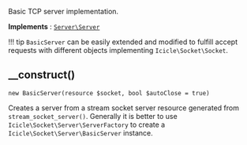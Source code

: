 Basic TCP server implementation.

**Implements**
:   [`Server\Server`](Server.Server.md)

!!! tip
    `BasicServer` can be easily extended and modified to fulfill accept requests with different objects implementing `Icicle\Socket\Socket`.


## __construct()

    new BasicServer(resource $socket, bool $autoClose = true)

Creates a server from a stream socket server resource generated from `stream_socket_server()`. Generally it is better to use `Icicle\Socket\Server\ServerFactory` to create a `Icicle\Socket\Server\BasicServer` instance.
